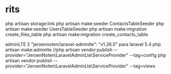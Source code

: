 # rits

php artisan storage:link
php artisan make:seeder ContactsTableSeeder
php artisan make:seeder UsersTableSeeder
php artisan make:migration create_files_table
php artisan make:migration create_contacts_table


adminLTE 2
 "jeroennoten/laravel-adminlte": "v1.26.0" para laravel 5.4
 php artisan make:adminlte
//php artisan vendor:publish --provider="JeroenNoten\LaravelAdminLte\ServiceProvider" --tag=config
php artisan vendor:publish --provider="JeroenNoten\LaravelAdminLte\ServiceProvider" --tag=views